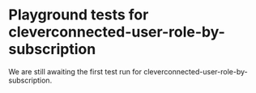 # Playground tests for cleverconnected-user-role-by-subscription
We are still awaiting the first test run for cleverconnected-user-role-by-subscription.
